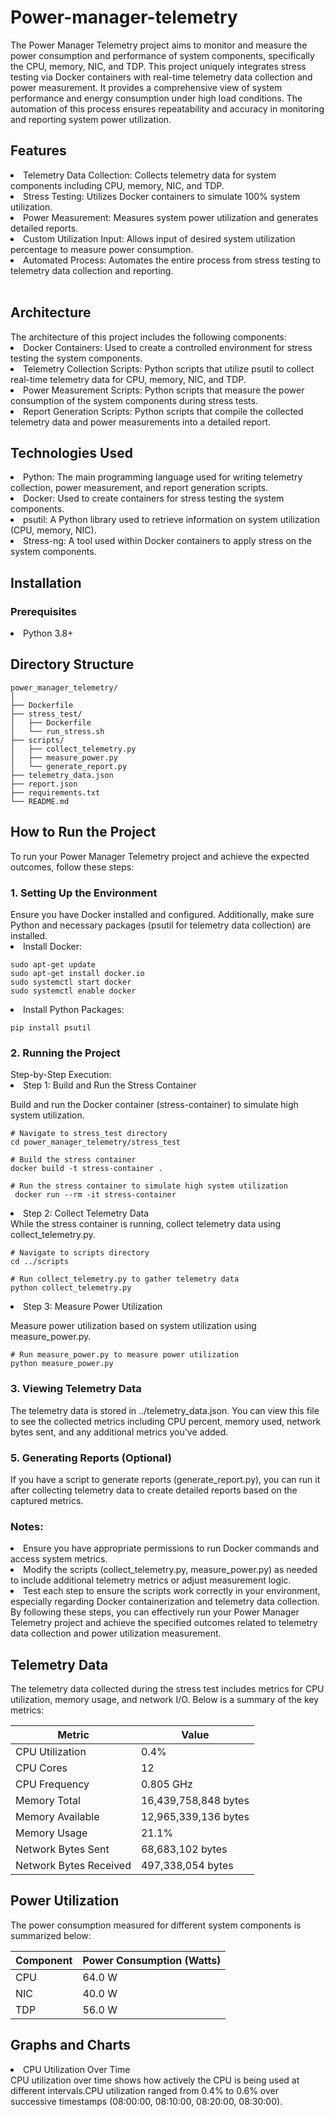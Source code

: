 # Power-manager-telemetry
The Power Manager Telemetry project aims to monitor and measure the power consumption and performance of system components, specifically the CPU, memory, NIC, and TDP. This project uniquely integrates stress testing via Docker containers with real-time telemetry data collection and power measurement. It provides a comprehensive view of system performance and energy consumption under high load conditions. The automation of this process ensures repeatability and accuracy in monitoring and reporting system power utilization.
<br>
<h2> Features </h2>
<li>Telemetry Data Collection: Collects telemetry data for system components including CPU, memory, NIC, and TDP.</li>
<li>Stress Testing: Utilizes Docker containers to simulate 100% system utilization.</li>
<li>Power Measurement: Measures system power utilization and generates detailed reports.</li>
<li>Custom Utilization Input: Allows input of desired system utilization percentage to measure power consumption.</li>
<li>Automated Process: Automates the entire process from stress testing to telemetry data collection and reporting.</li>
<br>
<h2>Architecture</h2>
The architecture of this project includes the following components:

<li>Docker Containers: Used to create a controlled environment for stress testing the system components.</li>
<li>Telemetry Collection Scripts: Python scripts that utilize psutil to collect real-time telemetry data for CPU, memory, NIC, and TDP.</li>
<li>Power Measurement Scripts: Python scripts that measure the power consumption of the system components during stress tests.</li>
<li>Report Generation Scripts: Python scripts that compile the collected telemetry data and power measurements into a detailed report.</li>
<h2>Technologies Used</h2>
<li>Python: The main programming language used for writing telemetry collection, power measurement, and report generation scripts.</li>
<li>Docker: Used to create containers for stress testing the system components.</li>
<li>psutil: A Python library used to retrieve information on system utilization (CPU, memory, NIC).</li>
<li>Stress-ng: A tool used within Docker containers to apply stress on the system components.</li>
<h2> Installation </h2>
<h3> Prerequisites </h3>
<li>Python 3.8+</li>

<h2>Directory Structure</h2>

    power_manager_telemetry/
    │
    ├── Dockerfile
    ├── stress_test/
    │   ├── Dockerfile
    │   └── run_stress.sh
    ├── scripts/
    │   ├── collect_telemetry.py
    │   ├── measure_power.py
    │   └── generate_report.py
    ├── telemetry_data.json
    ├── report.json
    ├── requirements.txt
    └── README.md
<h2>How to Run the Project </h2>
To run your Power Manager Telemetry project and achieve the expected outcomes, follow these steps:

<h3>1. Setting Up the Environment</h3>
       Ensure you have Docker installed and configured. Additionally, make sure Python and necessary packages (psutil for telemetry data collection) are installed. 

<li>Install Docker:</li>

    sudo apt-get update
    sudo apt-get install docker.io
    sudo systemctl start docker
    sudo systemctl enable docker

<li>Install Python Packages:</li>

    pip install psutil


<h3>2. Running the Project</h3>
    Step-by-Step Execution:
    <li>Step 1: Build and Run the Stress Container</li>
 
 Build and run the Docker container (stress-container) to simulate high system utilization.
 
    # Navigate to stress_test directory
    cd power_manager_telemetry/stress_test

    # Build the stress container
    docker build -t stress-container .

    # Run the stress container to simulate high system utilization
     docker run --rm -it stress-container

   <li>Step 2: Collect Telemetry Data</li>
 While the stress container is running, collect telemetry data using collect_telemetry.py.

    # Navigate to scripts directory
    cd ../scripts

    # Run collect_telemetry.py to gather telemetry data
    python collect_telemetry.py

   <li>Step 3: Measure Power Utilization</li>

 Measure power utilization based on system utilization using measure_power.py.

    # Run measure_power.py to measure power utilization
    python measure_power.py

<h3>3. Viewing Telemetry Data</h3>
  The telemetry data is stored in ../telemetry_data.json. You can view this file to see the collected metrics including CPU percent, memory used, network bytes sent, and any 
  additional metrics you've added.
<br>
<h3>5. Generating Reports (Optional)</h3>
If you have a script to generate reports (generate_report.py), you can run it after collecting telemetry data to create detailed reports based on the captured metrics.
<br>
<h3>Notes:</h3>
<li>Ensure you have appropriate permissions to run Docker commands and access system metrics.</li>
<li>Modify the scripts (collect_telemetry.py, measure_power.py) as needed to include additional telemetry metrics or adjust measurement logic.</li>
<li>Test each step to ensure the scripts work correctly in your environment, especially regarding Docker containerization and telemetry data collection.</li>
By following these steps, you can effectively run your Power Manager Telemetry project and achieve the specified outcomes related to telemetry data collection and power utilization measurement.

<h2>Telemetry Data</h2>
The telemetry data collected during the stress test includes metrics for CPU utilization, memory usage, and network I/O. Below is a summary of the key metrics:
   
  <table>
  <thead>
    <tr>
      <th>Metric</th>
      <th>Value</th>
    </tr>
  </thead>
  <tbody>
    <tr>
      <td>CPU Utilization</td>
      <td>0.4%</td>
    </tr>
    <tr>
      <td>CPU Cores</td>
      <td>12</td>
    </tr>
    <tr>
      <td>CPU Frequency</td>
      <td>0.805 GHz</td>
    </tr>
    <tr>
      <td>Memory Total</td>
      <td>16,439,758,848 bytes</td>
    </tr>
    <tr>
      <td>Memory Available</td>
      <td>12,965,339,136 bytes</td>
    </tr>
    <tr>
      <td>Memory Usage</td>
      <td>21.1%</td>
    </tr>
    <tr>
      <td>Network Bytes Sent</td>
      <td>68,683,102 bytes</td>
    </tr>
    <tr>
      <td>Network Bytes Received</td>
      <td>497,338,054 bytes</td>
    </tr>
  </tbody>
</table>

<h2>Power Utilization</h2>
The power consumption measured for different system components is summarized below:

<table>
  <thead>
    <tr>
      <th>Component</th>
      <th>Power Consumption (Watts)</th>
    </tr>
  </thead>
  <tbody>
    <tr>
      <td>CPU</td>
      <td>64.0 W</td>
    </tr>
    <tr>
      <td>NIC</td>
      <td>40.0 W</td>
    </tr>
    <tr>
      <td>TDP</td>
      <td>56.0 W</td>
    </tr>
  </tbody>
</table>

<h2>Graphs and Charts</h2>
   	<li>CPU Utilization Over Time</li>
CPU utilization over time shows how actively the CPU is being used at different intervals.CPU utilization ranged from 0.4% to 0.6% over successive timestamps (08:00:00, 08:10:00, 08:20:00, 08:30:00). 


